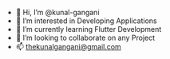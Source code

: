 - 👋 Hi, I’m @kunal-gangani
- 👀 I’m interested in Developing Applications
- 🌱 I’m currently learning Flutter Development
- 💞️ I’m looking to collaborate on any Project
- 📫 thekunalgangani@gmail.com

<!---
kunal-gangani/kunal-gangani is a ✨ special ✨ repository because its `README.md` (this file) appears on your GitHub profile.
You can click the Preview link to take a look at your changes.
--->
